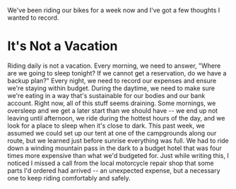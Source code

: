 We've been riding our bikes for a week now and I've got a few thoughts I wanted to record.

# It's Not a Vacation
Riding daily is not a vacation. Every morning, we need to answer, "Where are we going to sleep tonight? If we cannot get a reservation, do we have a backup plan?" Every night, we need to record our expenses and ensure we're staying within budget. During the daytime, we need to make sure we're eating in a way that's sustainable for our bodies and our bank account. Right now, all of this stuff seems draining. Some mornings, we oversleep and we get a later start than we should have -- we end up not leaving until afternoon, we ride during the hottest hours of the day, and we look for a place to sleep when it's close to dark. This past week, we assumed we could set up our tent at one of the campgrounds along our route, but we learned just before sunrise everything was full. We had to ride down a winding mountain pass in the dark to a budget hotel that was four times more expensive than what we'd budgeted for. Just while writing this, I noticed I missed a call from the local motorcycle repair shop that some parts I'd ordered had arrived -- an unexpected expense, but a necessary one to keep riding comfortably and safely.
